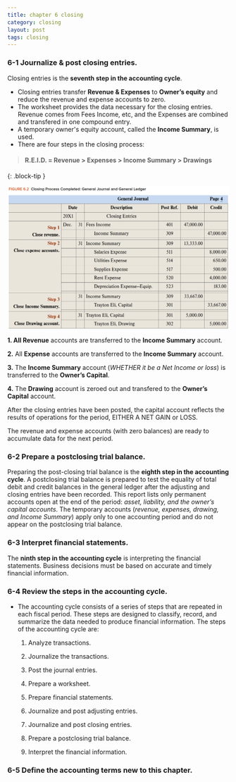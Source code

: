 ```yaml
---
title: chapter 6 closing
category: closing
layout: post
tags: closing 
---
```



### 6-1 Journalize & post closing entries.

Closing entries is the **seventh step in the accounting cycle**. 

- Closing entries transfer **Revenue & Expenses** to **Owner’s equity** and reduce the revenue and expense accounts to zero. 
- The worksheet provides the data necessary for the closing entries.  Revenue comes from Fees Income, etc, and the Expenses are combined and transfered in one compound entry.
- A temporary owner's equity account, called the **Income Summary**, is used. 
- There are four steps in the closing process:

> #### R.E.I.D. = Revenue > Expenses > Income Summary > Drawings
{: .block-tip }

![](/assets/mc-graw-accounting-course/images/closing.fig.6.2.all.4.steps.png)

**1. All Revenue** accounts are transferred to the **Income Summary** account.

**2.** All **Expense** accounts are transferred to the **Income Summary** account.

**3.** The **Income Summary** account (*WHETHER it be a Net Income or loss*) is transferred to the **Owner’s Capital**.

**4.** The **Drawing** account is zeroed out and transfered to the **Owner’s Capital** account.


After the closing entries have been posted, the capital account reflects the results of operations for the period, EITHER A NET GAIN or LOSS.

The revenue and expense accounts (with zero balances) are ready to accumulate data for the next period.

### 6-2 Prepare a postclosing trial balance.

Preparing the post-closing trial balance is the **eighth step in the accounting cycle**. A postclosing trial balance is prepared to test the equality of total debit and credit balances in the general ledger after the adjusting and closing entries have been recorded. This report lists only permanent accounts open at the end of the period: *asset, liability, and the owner’s capital accounts*. The temporary accounts (*revenue, expenses, drawing, and Income Summary*) apply only to one accounting period and do not appear on the postclosing trial balance.

### 6-3 Interpret financial statements.

The **ninth step in the accounting cycle** is interpreting the financial statements. Business decisions must be based on accurate and timely financial information.

### 6-4 Review the steps in the accounting cycle.

- The accounting cycle consists of a series of steps that are repeated in each fiscal period. These steps are designed to classify, record, and summarize the data needed to produce financial information. The steps of the accounting cycle are:

   1. Analyze transactions.

   2. Journalize the transactions.

   3. Post the journal entries.

   4. Prepare a worksheet.

   5. Prepare financial statements.

   6. Journalize and post adjusting entries.

   7. Journalize and post closing entries.
   
   8. Prepare a postclosing trial balance.

   9. Interpret the financial information.

### 6-5 Define the accounting terms new to this chapter.
